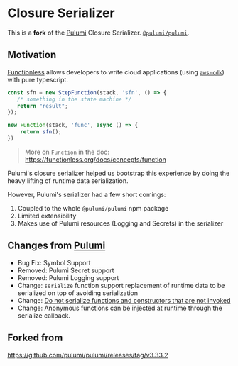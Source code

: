 # Closure Serializer

This is a **fork** of the [Pulumi](https://www.pulumi.com/) Closure Serializer. [`@pulumi/pulumi`](https://github.com/pulumi/pulumi/tree/master/sdk/nodejs/runtime/closure).


## Motivation

[Functionless](https://github.com/functionless/functionless) allows developers to write cloud applications (using [`aws-cdk`](https://aws.amazon.com/cdk/)) with pure typescript. 

```ts
const sfn = new StepFunction(stack, 'sfn', () => {
   /* something in the state machine */
   return "result";
});

new Function(stack, 'func', async () => {
    return sfn();
})
```

> More on `Function` in the doc: https://functionless.org/docs/concepts/function

Pulumi's closure serializer helped us bootstrap this experience by doing the heavy lifting of runtime data serialization. 

However, Pulumi's serializer had a few short comings:
1. Coupled to the whole `@pulumi/pulumi` npm package
2. Limited extensibility
3. Makes use of Pulumi resources (Logging and Secrets) in the serializer

## Changes from [Pulumi](https://github.com/pulumi/pulumi/tree/master/sdk/nodejs/runtime/closure)

* Bug Fix: Symbol Support
* Removed: Pulumi Secret support
* Removed: Pulumi Logging support
* Change: `serialize` function support replacement of runtime data to be serialized on top of avoiding serialization
* Change: [Do not serialize functions and constructors that are not invoked](https://github.com/functionless/nodejs-closure-serializer/pull/8)
* Change: Anonymous functions can be injected at runtime through the serialize callback.

## Forked from

https://github.com/pulumi/pulumi/releases/tag/v3.33.2